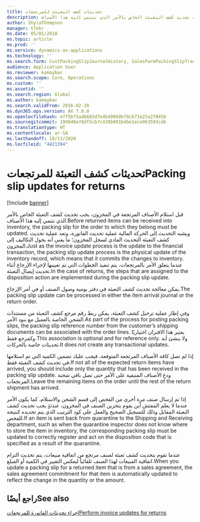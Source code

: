 ```yaml
---
title: تحديثات كشف التعبئة للمرتجعات
description: قبل استلام الأصناف المرتجعة في المخزون، يجب تحديث كشف التعبئة الخاص بالأمر الذي تنتمي إليه هذا الأصناف.
author: ShylaThompson
manager: tfehr
ms.date: 05/01/2018
ms.topic: article
ms.prod: ''
ms.service: dynamics-ax-applications
ms.technology: ''
ms.search.form: CustPackingSlipJournalHistory, SalesParmPackingSlipTrackingInformation
audience: Application User
ms.reviewer: kamaybac
ms.search.scope: Core, Operations
ms.custom: ''
ms.assetid: ''
ms.search.region: Global
ms.author: kamaybac
ms.search.validFrom: 2016-02-28
ms.dyn365.ops.version: AX 7.0.0
ms.openlocfilehash: e7f5bf5adb603d7edb40960b70cb71e25a2f0456
ms.sourcegitcommit: 199848e78df5cb7c439b001bdbe1ece963593cdb
ms.translationtype: HT
ms.contentlocale: ar-SA
ms.lasthandoff: 10/13/2020
ms.locfileid: "4421394"
---
```

# <a name="packing-slip-updates-for-returns"></a><span data-ttu-id="88ba1-103">تحديثات كشف التعبئة للمرتجعات</span><span class="sxs-lookup"><span data-stu-id="88ba1-103">Packing slip updates for returns</span></span>  

[!include [banner](../includes/banner.md)]


<span data-ttu-id="88ba1-104">قبل استلام الأصناف المرتجعة في المخزون، يجب تحديث كشف التعبئة الخاص بالأمر الذي تنتمي إليه هذا الأصناف.</span><span class="sxs-lookup"><span data-stu-id="88ba1-104">Before returned items can be received into inventory, the packing slip for the order to which they belong must be updated.</span></span> <span data-ttu-id="88ba1-105">ويشبه التحديث إلى الحركة المالية عملية تحديث الفاتورة، وتعد عملية تحديث كشف التعبئة التحديث المادي لسجل المخزون؛ ما يعني أنه يحول التكاليف إلى المخزون.</span><span class="sxs-lookup"><span data-stu-id="88ba1-105">Just as the invoice update process is the update to the financial transaction, the packing slip update process is the physical update of the inventory record, which means that it commits the changes to inventory.</span></span> <span data-ttu-id="88ba1-106">عندما يتعلق الأمر بالمرتجعات، يتم تنفيذ الخطوات التي تم تعيينها لإجراء الإرجاع أثناء تحديث إيصال التعبئة.</span><span class="sxs-lookup"><span data-stu-id="88ba1-106">In the case of returns, the steps that are assigned to the disposition action are implemented during the packing slip update.</span></span>

<span data-ttu-id="88ba1-107">يمكن معالجة تحديث كشف التعبئة في دفتر يومية وصول الصنف أو في أمر الإرجاع.</span><span class="sxs-lookup"><span data-stu-id="88ba1-107">The packing slip update can be processed in either the item arrival journal or the return order.</span></span>

<span data-ttu-id="88ba1-108">وفي إطار عملية ترحيل كشف التعبئة، يمكن ربط رقم مرجع كشف التعبئة من مستندات الشحن الخاصة بالعميل مع بنود الأمر.</span><span class="sxs-lookup"><span data-stu-id="88ba1-108">As part of the process for posting packing slips, the packing slip reference number from the customer’s shipping documents can be associated with the order lines.</span></span> <span data-ttu-id="88ba1-109">يعتبر هذا الاقتران اختياريًا وكمرجع فقط.</span><span class="sxs-lookup"><span data-stu-id="88ba1-109">This association is optional and for reference only.</span></span> <span data-ttu-id="88ba1-110">ولا ينشئ أية تحديثات خاصة بالحركات‬.</span><span class="sxs-lookup"><span data-stu-id="88ba1-110">It does not create any transactional updates.</span></span>

<span data-ttu-id="88ba1-111">إذا لم تصل كافة الأصناف المرتجعة المتوقعة، فيجب عليك تضمين الكمية التي تم استلامها في تحديث كشف التعبئة فقط.</span><span class="sxs-lookup"><span data-stu-id="88ba1-111">If not all of the expected return items have arrived, you should include only the quantity that has been received in the packing slip update.</span></span> <span data-ttu-id="88ba1-112">ودع الأصناف المتبقية على الأمر حتى تصل باقي شحنة المرتجعات.</span><span class="sxs-lookup"><span data-stu-id="88ba1-112">Leave the remaining items on the order until the rest of the return shipment has arrived.</span></span>

<span data-ttu-id="88ba1-113">إذا تم إرسال صنف مرة أخرى من الفحص إلى قسم الشحن والاستلام، كما يكون الأمر عندما لا يعلم المفتش أين يقوم بتخزين الصنف في المخزون، عندئذٍ يجب تحديث كشف التعبئة المقابل وذلك للتسجيل الصحيح والعمل على كود الترتيب الذي يتم تحديده كنتيجة للفحص.</span><span class="sxs-lookup"><span data-stu-id="88ba1-113">If an item is sent back from quarantine to the Shipping and Receiving department, such as when the quarantine inspector does not know where to store the item in inventory, the corresponding packing slip must be updated to correctly register and act on the disposition code that is specified as a result of the quarantine.</span></span>

<span data-ttu-id="88ba1-114">عندما تقوم بتحديث كشف تعبئة لصنف مرتجع من اتفاقية مبيعات، يتم تحديث التزام اتفاقية المبيعات لهذا الصنف تلقائياً ليعكس التغيير في الكمية أو المبلغ.</span><span class="sxs-lookup"><span data-stu-id="88ba1-114">When you update a packing slip for a returned item that is from a sales agreement, the sales agreement commitment for that item is automatically updated to reflect the change in the quantity or the amount.</span></span> 

## <a name="see-also"></a><span data-ttu-id="88ba1-115">راجع أيضًا</span><span class="sxs-lookup"><span data-stu-id="88ba1-115">See also</span></span>

[<span data-ttu-id="88ba1-116">إجراء تحديثات الفاتورة للمرتجعات</span><span class="sxs-lookup"><span data-stu-id="88ba1-116">Perform invoice updates for returns</span></span>](perform-invoice-updates-for-returns.md)

  


